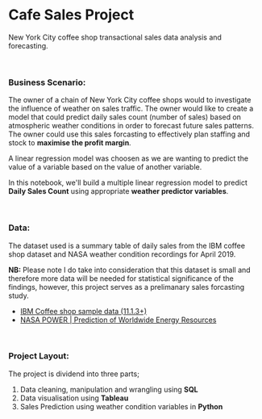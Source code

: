 # Cafe Sales Project
New York City coffee shop transactional sales data analysis and forecasting.

<br>

### Business Scenario:
The owner of a chain of New York City coffee shops would to investigate the influence of weather on sales traffic. The owner would like to create a model that could predict daily sales count (number of sales) based on atmospheric weather conditions in order to forecast future sales patterns. The owner could use this sales forcasting to effectively plan staffing and stock to **maximise the profit margin**.

A linear regression model was choosen as we are wanting to predict the value of a variable based on the value of another variable.

In this notebook, we'll build a multiple linear regression model to predict **Daily Sales Count** using appropriate **weather predictor variables**.

<br>

### Data:
The dataset used is a summary table of daily sales from the IBM coffee shop dataset and NASA weather condition recordings for April 2019.

**NB:** Please note I do take into consideration that this dataset is small and therefore more data will be needed for statistical significance of the findings, however, this project serves as a prelimanary sales forcasting study.

- [IBM Coffee shop sample data (11.1.3+)](https://community.ibm.com/community/user/businessanalytics/blogs/steven-macko/2019/07/12/beanie-coffee-1113)
- [NASA POWER | Prediction of Worldwide Energy Resources](https://power.larc.nasa.gov)

<br>

### Project Layout:
The project is dividend into three parts;
  1. Data cleaning, manipulation and wrangling using **SQL**
  2. Data visualisation using **Tableau**
  3. Sales Prediction using weather condition variables in **Python**
